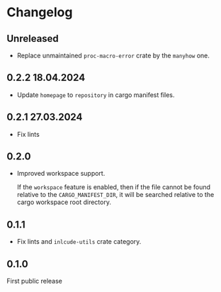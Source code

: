 # Changelog

## Unreleased

- Replace unmaintained `proc-macro-error` crate by the `manyhow` one.

## 0.2.2 18.04.2024

- Update `homepage` to `repository` in cargo manifest files.

## 0.2.1 27.03.2024

- Fix lints

## 0.2.0

- Improved workspace support.

  If the `workspace` feature is enabled, then if the file cannot be found
  relative to the `CARGO_MANIFEST_DIR`, it will be searched relative to the
  cargo workspace root directory.

## 0.1.1

- Fix lints and `inlcude-utils` crate category.

## 0.1.0

First public release
